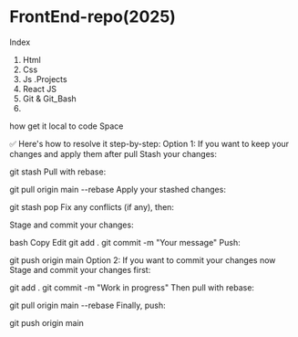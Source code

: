# FrontEnd-repo(2025)
 Index 
1. Html 
2. Css
3. Js
   .Projects
4. React JS
5. Git & Git_Bash
6. 
      



  how get it local  to code Space    

  ✅ Here's how to resolve it step-by-step:
Option 1: If you want to keep your changes and apply them after pull
Stash your changes:

git stash
Pull with rebase:


git pull origin main --rebase
Apply your stashed changes:


git stash pop
Fix any conflicts (if any), then:

Stage and commit your changes:

bash
Copy
Edit
git add .
git commit -m "Your message"
Push:

git push origin main
Option 2: If you want to commit your changes now
Stage and commit your changes first:


git add .
git commit -m "Work in progress"
Then pull with rebase:


git pull origin main --rebase
Finally, push:


git push origin main